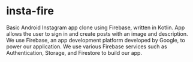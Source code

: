 # insta-fire
Basic Android Instagram app clone using Firebase, written in Kotlin. App allows the user to sign in and create posts with an image and description. We use Firebase, an app development platform developed by Google, to power our application. We use various Firebase services such as Authentication, Storage, and Firestore to build our app.

